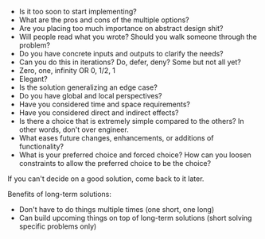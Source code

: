 - Is it too soon to start implementing?
- What are the pros and cons of the multiple options?
- Are you placing too much importance on abstract design shit?
- Will people read what you wrote?  Should you walk someone through the problem?
- Do you have concrete inputs and outputs to clarify the needs?
- Can you do this in iterations?  Do, defer, deny?  Some but not all yet?
- Zero, one, infinity OR 0, 1/2, 1
- Elegant?
- Is the solution generalizing an edge case?
- Do you have global and local perspectives?
- Have you considered time and space requirements? 
- Have you considered direct and indirect effects?
- Is there a choice that is extremely simple compared to the others?  In other words, don't over engineer.
- What eases future changes, enhancements, or additions of functionality?
- What is your preferred choice and forced choice?  How can you loosen constraints to allow the preferred choice to be the choice?

If you can't decide on a good solution, come back to it later.

Benefits of long-term solutions:
- Don't have to do things multiple times (one short, one long)
- Can build upcoming things on top of long-term solutions (short solving specific problems only)

